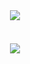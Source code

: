 <div style="display: flex; flex-direction: column; align-items: center;">
  <div style="margin-bottom: 20px;">
    <img align="center" src="https://github-readme-stats.vercel.app/api?username=hcavarsan&show_icons=true&theme=transparent" />
  </div>
  <br />
  <div>
    <img align="center" src="https://github-readme-stats.vercel.app/api?username=hcavarsan&show_icons=true&theme=transparent" />
  </div>
</div>
